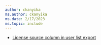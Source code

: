 ```yaml
---
author: ckanyika
ms.author: ckanyika
ms.date: 2/17/2023
ms.topic: include
---
```


- [License source column in user list export](#license-source-column-in-user-list-export)
